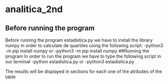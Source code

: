 # analitica_2nd

## Before running the program
Before running the program estadistica.py we have to install the library numpy in order to calculate de quartiles using the following script:
-python3 -m pip install numpy
or
-python3 -m pip install numpy
##Running the program
In order to run the program we have to type the following script in our terminal
-python estadistica.py
or
-python3 estadistica.py

The results will be displayed in sections for each one of the atributes of the table
